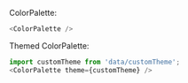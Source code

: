 ColorPalette:

```js
<ColorPalette />
```



Themed ColorPalette:

```js
import customTheme from 'data/customTheme';
<ColorPalette theme={customTheme} />
```
